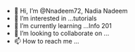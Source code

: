 - 👋 Hi, I’m @Nnadeem72, Nadia Nadeem
- 👀 I’m interested in ...tutorials 
- 🌱 I’m currently learning ...Info 201
- 💞️ I’m looking to collaborate on ...
- 📫 How to reach me ...

<!---
Nnadeem72/Nnadeem72 is a ✨ special ✨ repository because its `README.md` (this file) appears on your GitHub profile.
You can click the Preview link to take a look at your changes.
--->

